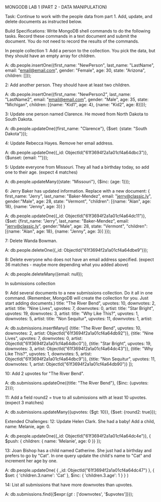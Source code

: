 MONGODB LAB 1 (PART 2 - DATA MANIPULATION)

Task: Continue to work with the people data from part 1. Add, update, and delete documents as instructed below.

Build Specifications:
Write MongoDB shell commands to do the following tasks. Record these commands in a text document and submit the document. You do not need to record the results of the commands.

In people collection
1: Add a person to the collection. You pick the data, but they should have an empty array for children.

A: db.people.insertOne({first_name: "NewPerson", last_name: "LastName", email: "email@email.com", gender: "Female", age: 30, state: "Arizona", children: []});


2: Add another person. They should have at least two children.

A: db.people.insertOne({first_name: "NewPerson2", last_name: "LastName2", email: "email@email.com", gender: "Male", age: 35, state: "Michigan", children: [{name: "Kid1", age: 4}, {name: "Kid2", age: 8}]});

3: Update one person named Clarence. He moved from North Dakota to South Dakota.

A: db.people.updateOne({first_name: "Clarence"}, {$set: {state: "South Dakota"}});

4: Update Rebecca Hayes. Remove her email address.

A: db.people.updateOne({_id: ObjectId("61f3694f2a1a01cf4a64dbc3")}, {$unset: {email: ""}});


5: Update everyone from Missouri. They all had a birthday today, so add one to their age. (expect 4 matches)

A: db.people.updateMany({state: "Missouri"}, {$inc: {age: 1}});

6: Jerry Baker has updated information. Replace with a new document:
{ first_name: "Jerry", last_name: "Baker-Mendez", email: "jerry@classic.ly", gender:"Male", age: 28, state: "Vermont", "children": [{name: "Alan", age: 18}, {name: "Jenny", age: 3}] }

A: db.people.updateOne({_id: ObjectId("61f3694f2a1a01cf4a64dc11")},{$set: {first_name: "Jerry", last_name: "Baker-Mendez", email: "jerry@classic.ly", gender:"Male", age: 28, state: "Vermont", "children": [{name: "Alan", age: 18}, {name: "Jenny", age: 3}] }});


7: Delete Wanda Bowman.

A: db.people.deleteOne({_id: ObjectId("61f3694f2a1a01cf4a64dbe9")});

8: Delete everyone who does not have an email address specified. (expect 36 matches - maybe more depending what you added above)

A: db.people.deleteMany({email: null});


In submissions collection

9: Add several documents to a new submissions collection. Do it all in one command. (Remember, MongoDB will create the collection for you. Just start adding documents.)
title: "The River Bend", upvotes: 10, downvotes: 2, artist: <ID of Anna Howard>
title: "Nine Lives", upvotes: 7, downvotes: 0, artist: <ID of Scott Henderson>
title: "Star Bright", upvotes: 19, downvotes: 3, artist: <ID of Andrea Burke>
title: "Why Like This?", upvotes: 1, downvotes: 5, artist: <ID of Steven Marshall>
title: "Non Sequitur", upvotes: 11, downvotes: 1, artist: <ID of Gerald Bailey>

A: db.submissions.insertMany([
{title: "The River Bend", upvotes: 10, downvotes: 2, artist: ObjectId("61f3694f2a1a01cf4a64db92")}, 
{title: "Nine Lives", upvotes: 7, downvotes: 0, artist: ObjectId("61f3694f2a1a01cf4a64dbc0")}, 
{title: "Star Bright", upvotes: 19, downvotes: 3, artist: ObjectId("61f3694f2a1a01cf4a64dc43")}, 
{title: "Why Like This?", upvotes: 1, downvotes: 5, artist: ObjectId("61f3694f2a1a01cf4a64dbc9")}, 
{title: "Non Sequitur", upvotes: 11, downvotes: 1, artist: ObjectId("61f3694f2a1a01cf4a64db90")}
]);

10: Add 2 upvotes for "The River Bend".

A: db.submissions.updateOne({title: "The River Bend"}, {$inc: {upvotes: 2}});

11: Add a field round2 = true to all submissions with at least 10 upvotes. (expect 3 matches)

A: db.submissions.updateMany({upvotes: {$gt: 10}}, {$set: {round2: true}});


Extended Challenges:
12: Update Helen Clark. She had a baby! Add a child, name: Melanie, age: 0.

A: db.people.updateOne({_id: ObjectId("61f3694f2a1a01cf4a64dc4e")}, { $push: { children: { name: 'Melanie', age: 0 }} });

13: Joan Bishop has a child named Catherine. She just had a birthday and prefers to go by "Cat". In one query update the child's name to "Cat" and increment her age by one.

A: db.people.updateOne(
{ _id: ObjectId("61f3694f2a1a01cf4a64dc47") },
   { $set:
      {
        'children.3.name': 'Cat'
      },
   $inc:
    {
        'children.3.age': 1
      }
   }
)

14: List all submissions that have more downvotes than upvotes.

A: db.submissions.find({$expr:{$gt:['$downvotes', '$upvotes']}});
